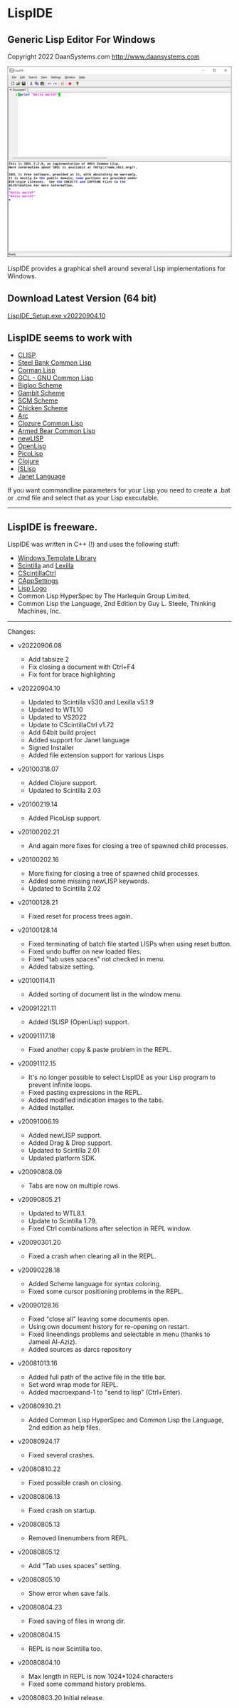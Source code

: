 LispIDE
=======

Generic Lisp Editor For Windows
-------------------------------

Copyright 2022 DaanSystems.com http://www.daansystems.com

![LispIDE](LispIDE.jpg)

LispIDE provides a graphical shell around
several Lisp implementations for Windows.

Download Latest Version (64 bit)
-----------------------
[LispIDE_Setup.exe v20220904.10](https://github.com/daansystems/lispide/raw/master/installer/LispIDE_Setup.exe)

LispIDE seems to work with
--------------------------
- [CLISP](https://clisp.sourceforge.io/)
- [Steel Bank Common Lisp](https://www.sbcl.org/)
- [Corman Lisp](https://github.com/sharplispers/cormanlisp)
- [GCL - GNU Common Lisp](https://www.gnu.org/software/gcl/)
- [Bigloo Scheme](https://www-sop.inria.fr/mimosa/fp/Bigloo/)
- [Gambit Scheme](https://gambitscheme.org/)
- [SCM Scheme](http://people.csail.mit.edu/jaffer/SCM)
- [Chicken Scheme](https://wiki.call-cc.org/)
- [Arc](http://arclanguage.org/)
- [Clozure Common Lisp](https://www.clozure.com/ccl)
- [Armed Bear Common Lisp](https://armedbear.common-lisp.dev/)
- [newLISP](http://www.newlisp.org/)
- [OpenLisp](http://www.openlisp.org/)
- [PicoLisp](https://picolisp.com/wiki/?home)
- [Clojure](https://clojure.org/)
- [ISLisp](http://www.islisp.org/)
- [Janet Language](https://janet-lang.org/)

If you want commandline parameters for your Lisp
you need to create a .bat or .cmd file and
select that as your Lisp executable.

-------------------------------------
LispIDE is freeware.
-------------------------------------

LispIDE was written in C++ (!) and uses
the following stuff:

- [Windows Template Library](https://wtl.sourceforge.io/)
- [Scintilla](https://www.scintilla.org/) and [Lexilla](https://www.scintilla.org/Lexilla.html)
- [CScintillaCtrl](http://www.naughter.com/scintilla.html)
- [CAppSettings](https://www.codeproject.com/Articles/630/User-settings-class-for-ATL-WTL-projects)
- [Lisp Logo](http://www.lisperati.com/logo.html)
- Common Lisp HyperSpec by The Harlequin Group Limited.
- Common Lisp the Language, 2nd Edition by Guy L. Steele, Thinking Machines, Inc.

-------------------------------------

Changes:

- v20220906.08
  + Add tabsize 2
  + Fix closing a document with Ctrl+F4
  + Fix font for brace highlighting

- v20220904.10
  + Updated to Scintilla v530 and Lexilla v5.1.9
  + Updated to WTL10
  + Updated to VS2022
  + Update to CScintillaCtrl v1.72
  + Add 64bit build project
  + Added support for Janet language
  + Signed Installer
  + Added file extension support for various Lisps

- v20100318.07

  + Added Clojure support.
  + Updated to Scintilla 2.03

- v20100219.14

  + Added PicoLisp support.

- v20100202.21

  + And again more fixes for closing a tree of spawned child processes.

- v20100202.16

  + More fixing for closing a tree of spawned child processes.
  + Added some missing newLISP keywords.
  + Updated to Scintilla 2.02

- v20100128.21

  + Fixed reset for process trees again.

- v20100128.14

  + Fixed terminating of batch file started LISPs when using reset button.
  + Fixed undo buffer on new loaded files.
  + Fixed "tab uses spaces" not checked in menu.
  + Added tabsize setting.

- v20100114.11

  + Added sorting of document list in the window menu.

- v20091221.11

  + Added ISLISP (OpenLisp) support.

- v20091117.18

  + Fixed another copy & paste problem in the REPL.

- v20091112.15

  + It's no longer possible to select LispIDE as your
    Lisp program to prevent infinite loops.
  + Fixed pasting expressions in the REPL.
  + Added modified indication images to the tabs.
  + Added Installer.

- v20091006.19

  + Added newLISP support.
  + Added Drag & Drop support.
  + Updated to Scintilla 2.01
  + Updated platform SDK.


- v20090808.09

  + Tabs are now on multiple rows.

- v20090805.21

  + Updated to WTL8.1.
  + Update to Scintilla 1.79.
  + Fixed Ctrl combinations after selection in REPL window.

- v20090301.20
  + Fixed a crash when clearing all in the REPL.

- v20090228.18
  + Added Scheme language for syntax coloring.
  + Fixed some cursor positioning problems in the REPL.

- v20090128.16
  + Fixed "close all" leaving some documents open.
  + Using own document history for re-opening on restart.
  + Fixed lineendings problems and selectable in menu (thanks to Jameel Al-Aziz).
  + Added sources as darcs repository

- v20081013.16
  + Added full path of the active file in the title bar.
  + Set word wrap mode for REPL.
  + Added macroexpand-1 to "send to lisp" (Ctrl+Enter).

- v20080930.21
  + Added Common Lisp HyperSpec and Common Lisp the Language, 2nd edition
    as help files.

- v20080924.17
  + Fixed several crashes.

- v20080810.22
  + Fixed possible crash on closing.

- v20080806.13
  + Fixed crash on startup.

- v20080805.13
  + Removed linenumbers from REPL.

- v20080805.12
  + Add "Tab uses spaces" setting.

- v20080805.10
  + Show error when save fails.

- v20080804.23
  + Fixed saving of files in wrong dir.

- v20080804.15
  + REPL is now Scintilla too.

- v20080804.10
  + Max length in REPL is now 1024*1024 characters
  + Fixed some command history problems.

- v20080803.20 Initial release.
